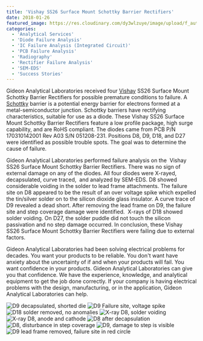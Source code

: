 ```yaml
---
title: 'Vishay SS26 Surface Mount Schottky Barrier Rectifiers'
date: 2018-01-26
featured_image: https://res.cloudinary.com/dy3wlzuye/image/upload/f_auto,c_scale,w_250/v1/GideonLabs/D9-decapsulated-shorted-die.jpg
categories:
  - 'Analytical Services'
  - 'Diode Failure Analysis'
  - 'IC Failure Analysis (Integrated Circuit)'
  - 'PCB Failure Analysis'
  - 'Radiography'
  - 'Rectifier Failure Analysis'
  - 'SEM-EDS'
  - 'Success Stories'
---
```


Gideon Analytical Laboratories received four [Vishay](https://www.vishay.com/docs/88748/ss22.pdf) SS26 Surface Mount Schottky Barrier Rectifiers for possible premature conditions to failure. A [Schottky](https://en.wikipedia.org/wiki/Schottky_barrier) barrier is a potential energy barrier for electrons formed at a metal-semiconductor junction. Schottky barriers have rectifying characteristics, suitable for use as a diode. These Vishay SS26 Surface Mount Schottky Barrier Rectifiers feature a low profile package, high surge capability, and are RoHS compliant. The diodes came from PCB P/N 170310142001 Rev A03 S/N 051208-231. Positions D8, D9, D18, and D27 were identified as possible trouble spots. The goal was to determine the cause of failure.

Gideon Analytical Laboratories performed failure analysis on the  Vishay SS26 Surface Mount Schottky Barrier Rectifiers. There was no sign of external damage on any of the diodes. All four diodes were X-rayed, decapsulated, curve traced,  and analyzed by SEM-EDS. D8 showed considerable voiding in the solder to lead frame attachments. The failure site on D8 appeared to be the result of an over voltage spike which expelled the tin/silver solder on to the silicon dioxide glass insulator. A curve trace of D9 revealed a dead short. After removing the lead frame on D9, the failure site and step coverage damage were identified.  X-rays of D18 showed solder voiding. On D27, the solder puddle did not touch the silicon passivation and no step damage occurred. In conclusion, these Vishay SS26 Surface Mount Schottky Barrier Rectifiers were failing due to external factors.

Gideon Analytical Laboratories had been solving electrical problems for decades. You want your products to be reliable. You don't want have anxiety about the uncertainty of if and when your products will fail. You want confidence in your products. Gideon Analytical Laboratories can give you that confidence. We have the experience, knowledge, and analytical equipment to get the job done correctly. If your company is having electrical problems with the design, manufacturing, or in the application, Gideon Analytical Laboratories can help.

![D9 decapsulated, shorted die](https://res.cloudinary.com/dy3wlzuye/image/upload/f_auto,c_scale,w_300/GideonLabs/D9-decapsulated-shorted-die.jpg 'D9 decapsulated, shorted die')
![D9 Failure site, voltage spike](https://res.cloudinary.com/dy3wlzuye/image/upload/f_auto,c_scale,w_300/GideonLabs/D9-Failure-site-voltage-spike.jpg 'D9 Failure site, voltage spike')
![D18 solder removed, no anomalies](https://res.cloudinary.com/dy3wlzuye/image/upload/f_auto,c_scale,w_300/GideonLabs/D18-solder-removed-no-anomalies.jpg 'D18 solder removed, no anomalies')
![X-ray D8, solder voiding](https://res.cloudinary.com/dy3wlzuye/image/upload/f_auto,c_scale,w_300/GideonLabs/X-ray-D8-solder-voiding.jpg 'X-ray D8, solder voiding')
![X-ray D8, anode and cathode](https://res.cloudinary.com/dy3wlzuye/image/upload/f_auto,c_scale,w_300/GideonLabs/X-ray-D8-anode-and-cathode.jpg 'X-ray D8, anode and cathode')
![D8 after decapsulation](https://res.cloudinary.com/dy3wlzuye/image/upload/f_auto,c_scale,w_300/GideonLabs/D8-after-decapsulation.jpg 'D8 after decapsulation')
![D8, disturbance in step coverage](https://res.cloudinary.com/dy3wlzuye/image/upload/f_auto,c_scale,w_300/GideonLabs/D8-disturbance-in-step-coverage.jpg 'D8, disturbance in step coverage')
![D9, damage to step is visible](https://res.cloudinary.com/dy3wlzuye/image/upload/f_auto,c_scale,w_300/GideonLabs/D9-damage-to-step-is-visible.jpg 'D9, damage to step is visible')
![D9 lead frame removed, failure site in red circle](https://res.cloudinary.com/dy3wlzuye/image/upload/f_auto,c_scale,w_300/GideonLabs/D9-lead-frame-removed-failure-site-in-red-circle.jpg 'D9 lead frame removed, failure site in red circle')
